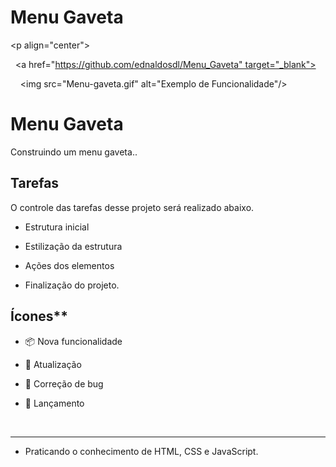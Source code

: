 <h1 *align*="center">Menu Gaveta​​</h5>


<p align="center">

  <a href="https://github.com/ednaldosdl/Menu_Gaveta" target="_blank">

    <img src="Menu-gaveta.gif" alt="Exemplo de Funcionalidade"/>

 </a>



#  Menu Gaveta

 Construindo um menu gaveta..


## Tarefas

 O controle das tarefas desse projeto será realizado abaixo.

 * Estrutura inicial

 * Estilização da estrutura

 * Ações dos elementos

 * Finalização do projeto.



## Ícones**

- 📦 Nova funcionalidade

- 🔄 Atualização

- 🐛 Correção de bug

- 🏁 Lançamento

 <br/>

</p>

<hr/>

- Praticando o conhecimento de HTML, CSS e JavaScript.
